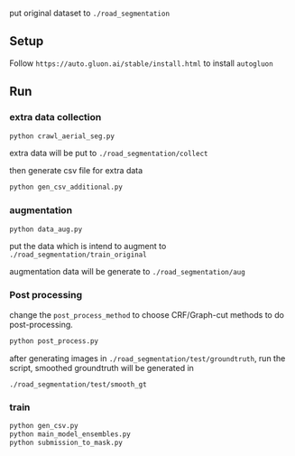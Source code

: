 put original dataset to `./road_segmentation`


## Setup
Follow `https://auto.gluon.ai/stable/install.html` to install `autogluon`


## Run

### extra data collection

```python
python crawl_aerial_seg.py
```

extra data will be put to `./road_segmentation/collect`

then generate csv file for extra data
```python
python gen_csv_additional.py
```

### augmentation

```python
python data_aug.py
```

put the data which is intend to augment to `./road_segmentation/train_original`

augmentation data will be generate to `./road_segmentation/aug`

### Post processing
change the `post_process_method` to choose CRF/Graph-cut methods to do post-processing.
```python
python post_process.py
```

after generating images in `./road_segmentation/test/groundtruth`, run the script, smoothed groundtruth will be generated in  

`./road_segmentation/test/smooth_gt`

### train

```python
python gen_csv.py
python main_model_ensembles.py
python submission_to_mask.py
```

